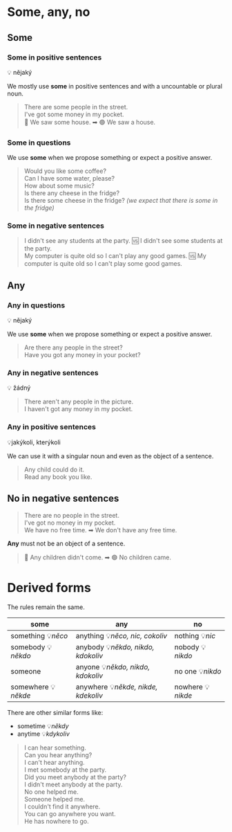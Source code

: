 # Some, any, no

## Some

### Some in positive sentences

💡 nějaký

We mostly use **some** in positive sentences and with a uncountable or plural noun.

> There are some people in the street. <br/>
> I've got some money in my pocket. <br/>
> 🔴 We saw some house. ➡ 🟢 We saw a house. <br/>

### Some in questions

We use **some** when we propose something or expect a positive answer.

> Would you like some coffee? <br/>
> Can I have some water, please? <br/>
> How about some music? <br/>
> Is there any cheese in the fridge? <br/>
> Is there some cheese in the fridge? *(we expect that there is some in the fridge)* <br/>

### Some in negative sentences

> I didn't see any students at the party. 🆚 I didn't see some students at the party. <br/>
> My computer is quite old so I can't play any good games. 🆚 My computer is quite old so I can't play some good
> games. <br/>

## Any

### Any in questions

💡 nějaký

We use **some** when we propose something or expect a positive answer.

> Are there any people in the street? <br/>
> Have you got any money in your pocket? <br/>

### Any in negative sentences

💡 žádný

> There aren't any people in the picture. <br/>
> I haven't got any money in my pocket. <br/>

### Any in positive sentences

💡jakýkoli, kterýkoli

We can use it with a singular noun and even as the object of a sentence.

> Any child could do it. <br/>
> Read any book you like. <br/>

## No in negative sentences

> There are no people in the street. <br/>
> I've got no money in my pocket. <br/>
> We have no free time. ➡ We don't have any free time. <br/>

**Any** must not be an object of a sentence.

> 🔴 Any children didn't come. ➡ 🟢 No children came.

# Derived forms

The rules remain the same.

| some                | any                                 | no                |
|---------------------|-------------------------------------|-------------------|
| something 💡*něco*  | anything 💡*něco, nic, cokoliv*     | nothing 💡*nic*   | 
| somebody 💡*někdo*  | anybody 💡*někdo, nikdo, kdokoliv*  | nobody 💡*nikdo*  |
| someone             | anyone 💡*někdo, nikdo, kdokoliv*   | no one 💡*nikdo*  |
| somewhere 💡*někde* | anywhere 💡*někde, nikde, kdekoliv* | nowhere 💡*nikde* |

There are other similar forms like:

* sometime 💡*někdy*
* anytime 💡*kdykoliv*

> I can hear something. <br/>
> Can you hear anything? <br/>
> I can't hear anything. <br/>
> I met somebody at the party. <br/>
> Did you meet anybody at the party? <br/>
> I didn't meet anybody at the party. <br/>
> No one helped me. <br/>
> Someone helped me. <br/>
> I couldn't find it anywhere. <br/>
> You can go anywhere you want. <br/>
> He has nowhere to go. <br/>
